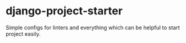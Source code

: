 # django-project-starter


Simple configs for linters and everything which can be helpful to start project easily.
